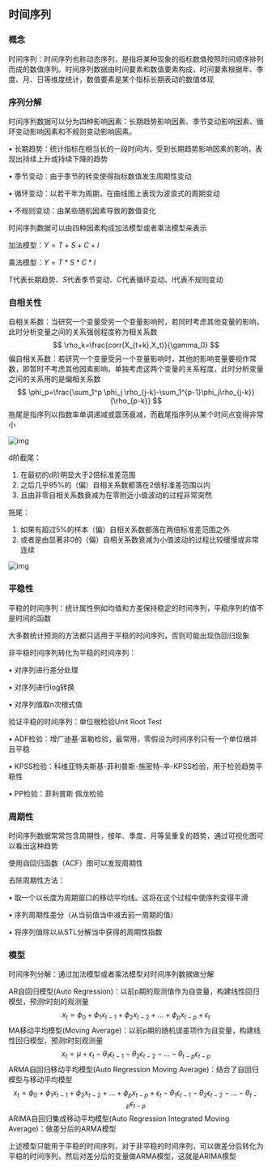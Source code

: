 ## 时间序列

### 概念

时间序列：时间序列也称动态序列，是指将某种现象的指标数值按照时间顺序排列而成的数值序列。时间序列数据由时间要素和数值要素构成，时间要素根据年、季度、月、日等维度统计，数值要素是某个指标长期表动的数值体现

### 序列分解

时间序列数据可以分为四种影响因素：长期趋势影响因素、季节变动影响因素、循环变动影响因素和不规则变动影响因素。

• 长期趋势：统计指标在相当长的一段时间内，受到长期趋势影响因素的影响，表现出持续上升或持续下降的趋势

• 季节变动：由于季节的转变使得指标数值发生周期性变动

• 循环变动：以若干年为周期，在曲线图上表现为波浪式的周期变动

• 不规则变动：由某些随机因素导致的数值变化

时间序列数据可以由四种因素构成加法模型或者乘法模型来表示

加法模型：$Y=T+S+C+I$

乘法模型：$Y=T*S*C*I$

$T$代表长期趋势、$S$代表季节变动、$C$代表循环变动、$I$代表不规则变动

### 自相关性

自相关系数：当研究一个变量受另一个变量影响时，若同时考虑其他变量的影响，此时分析变量之间的关系强弱程度称为相关系数
$$
\rho_k=\frac{corr(X_{t+k},X_t)}{\gamma_0}
$$
偏自相关系数：若研究一个变量受另一个变量影响时，其他的影响变量要视作常数，即暂时不考虑其他因素影响，单独考虑这两个变量的关系程度，此时分析变量之间的关系用的是偏相关系数
$$
\phi_p=\frac{\sum_1^p \phi_j \rho_{j-k}-\sum_1^{p-1}\phi_j\rho_{j-k}}{\rho_{p-k}}
$$
拖尾是指序列以指数率单调递减或震荡衰减，而截尾指序列从某个时间点变得非常小

![img](https://i.loli.net/2021/08/04/c1gC9I5QhHsYZNV.png)

d阶截尾：

1. 在最初的d阶明显大于2倍标准差范围
2. 之后几乎95%的（偏）自相关系数都落在2倍标准差范围以内
3. 且由非零自相关系数衰减为在零附近小值波动的过程非常突然

拖尾：

1. 如果有超过5%的样本（偏）自相关系数都落在两倍标准差范围之外
2. 或者是由显著非0的（偏）自相关系数衰减为小值波动的过程比较缓慢或非常连续

![img](https://i.loli.net/2021/08/04/5ei8UcsdAPB2fRK.png)

### 平稳性

平稳的时间序列：统计属性例如均值和方差保持稳定的时间序列，平稳序列的值不是时间的函数

大多数统计预测的方法都只适用于平稳的时间序列，否则可能出现伪回归现象

非平稳时间序列转化为平稳的时间序列：

• 对序列进行差分处理

• 对序列进行log转换

• 对序列值取n次根式值

验证平稳的时间序列：单位根检验Unit Root Test

• ADF检验：增广迪基·富勒检验，最常用，零假设为时间序列只有一个单位根并且平稳

• KPSS检验：科维亚特夫斯基-菲利普斯-施密特-辛-KPSS检验，用于检验趋势平稳性

• PP检验：菲利普斯 佩龙检验

### 周期性

时间序列数据常常包含周期性，按年、季度、月等呈重复的趋势，通过可视化图可以看出这种趋势

使用自回归函数（ACF）图可以发现周期性

去除周期性方法：

• 取一个以长度为周期窗口的移动平均线。这将在这个过程中使序列变得平滑

• 序列周期性差分（从当前值当中减去前一周期的值）

• 将序列值除以从STL分解当中获得的周期性指数

### 模型

时间序列分解：通过加法模型或者乘法模型对时间序列数据做分解

AR自回归模型(Auto Regression)：以前p期的观测值作为自变量，构建线性回归模型，预测t时刻的观测量
$$
x_t=\phi_0+\phi_1x_{t-1}+\phi_2x_{t-2}+...+\phi_px_{t-p}+\epsilon_t
$$
MA移动平均模型(Moving Average)：以前p期的随机误差项作为自变量，构建线性回归模型，预测t时刻观测量
$$
x_t=\mu + \epsilon_t-\theta_1 \epsilon_{t-1}-\theta_2 \epsilon_{t-2}-...-\theta_{t-p}\epsilon_{t-p}
$$
ARMA自回归移动平均模型(Auto Regression Moving Average)：结合了自回归模型与移动平均模型
$$
x_t=\phi_0+\phi_1x_{t-1}+\phi_2x_{t-2}+...+\phi_px_{t-p}+\epsilon_t-\theta_1 \epsilon_{t-1}-\theta_2 \epsilon_{t-2}-...-\theta_{t-p}\epsilon_{t-p}
$$
ARIMA自回归集成移动平均模型(Auto Regression Integrated Moving Average)：做差分后的ARMA模型

上述模型只能用于平稳的时间序列，对于非平稳的时间序列，可以做差分后转化为平稳的时间序列，然后对差分后的变量做ARMA模型，这就是ARIMA模型

